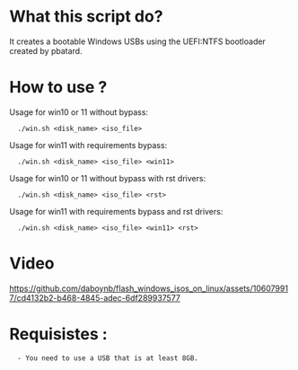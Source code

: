 # What this script do?
It creates a bootable Windows USBs using the UEFI:NTFS bootloader created by pbatard.

# How to use ?
      
   Usage for win10 or 11 without bypass: 
   
      ./win.sh <disk_name> <iso_file>
      
   Usage for win11 with requirements bypass: 
      
      ./win.sh <disk_name> <iso_file> <win11>
      
   Usage for win10 or 11 without bypass with rst drivers: 
      
      ./win.sh <disk_name> <iso_file> <rst>

   Usage for win11 with requirements bypass and rst drivers: 
      
      ./win.sh <disk_name> <iso_file> <win11> <rst>

# Video

https://github.com/daboynb/flash_windows_isos_on_linux/assets/106079917/cd4132b2-b468-4845-adec-6df289937577

# Requisistes :

      - You need to use a USB that is at least 8GB.